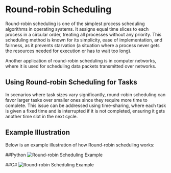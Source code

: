 # Round-robin Scheduling

Round-robin scheduling is one of the simplest process scheduling algorithms in operating systems. It assigns equal time slices to each process in a circular order, treating all processes without any priority. This scheduling method is known for its simplicity, ease of implementation, and fairness, as it prevents starvation (a situation where a process never gets the resources needed for execution or has to wait too long).

Another application of round-robin scheduling is in computer networks, where it is used for scheduling data packets transmitted over networks.

## Using Round-robin Scheduling for Tasks

In scenarios where task sizes vary significantly, round-robin scheduling can favor larger tasks over smaller ones since they require more time to complete. This issue can be addressed using time-sharing, where each task is given a fixed time and is interrupted if it is not completed, ensuring it gets another time slot in the next cycle.

## Example Illustration

Below is an example illustration of how Round-robin scheduling works:

##Python
![Round-robin Scheduling Example](path/to/your/image.png)

##C#
![Round-robin Scheduling Example](path/to/your/image.png)
